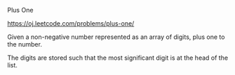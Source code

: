 Plus One

https://oj.leetcode.com/problems/plus-one/

Given a non-negative number represented as an array of digits, plus one to the number.

The digits are stored such that the most significant digit is at the head of the list.
